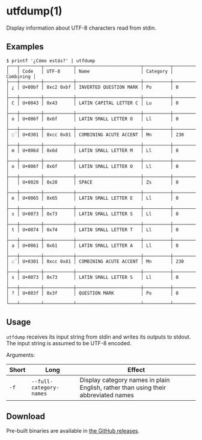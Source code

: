 # utfdump(1)
Display information about UTF-8 characters read from stdin.

## Examples
```
$ printf '¿Cómo estás?' | utfdump
┌───┬────────┬───────────┬────────────────────────┬──────────┬───────────┐
│   │ Code   │ UTF-8     │ Name                   │ Category │ Combining │
├───┼────────┼───────────┼────────────────────────┼──────────┼───────────┤
│ ¿ │ U+00bf │ 0xc2 0xbf │ INVERTED QUESTION MARK │ Po       │ 0         │
├───┼────────┼───────────┼────────────────────────┼──────────┼───────────┤
│ C │ U+0043 │ 0x43      │ LATIN CAPITAL LETTER C │ Lu       │ 0         │
├───┼────────┼───────────┼────────────────────────┼──────────┼───────────┤
│ o │ U+006f │ 0x6f      │ LATIN SMALL LETTER O   │ Ll       │ 0         │
├───┼────────┼───────────┼────────────────────────┼──────────┼───────────┤
│ ◌́ │ U+0301 │ 0xcc 0x81 │ COMBINING ACUTE ACCENT │ Mn       │ 230       │
├───┼────────┼───────────┼────────────────────────┼──────────┼───────────┤
│ m │ U+006d │ 0x6d      │ LATIN SMALL LETTER M   │ Ll       │ 0         │
├───┼────────┼───────────┼────────────────────────┼──────────┼───────────┤
│ o │ U+006f │ 0x6f      │ LATIN SMALL LETTER O   │ Ll       │ 0         │
├───┼────────┼───────────┼────────────────────────┼──────────┼───────────┤
│   │ U+0020 │ 0x20      │ SPACE                  │ Zs       │ 0         │
├───┼────────┼───────────┼────────────────────────┼──────────┼───────────┤
│ e │ U+0065 │ 0x65      │ LATIN SMALL LETTER E   │ Ll       │ 0         │
├───┼────────┼───────────┼────────────────────────┼──────────┼───────────┤
│ s │ U+0073 │ 0x73      │ LATIN SMALL LETTER S   │ Ll       │ 0         │
├───┼────────┼───────────┼────────────────────────┼──────────┼───────────┤
│ t │ U+0074 │ 0x74      │ LATIN SMALL LETTER T   │ Ll       │ 0         │
├───┼────────┼───────────┼────────────────────────┼──────────┼───────────┤
│ a │ U+0061 │ 0x61      │ LATIN SMALL LETTER A   │ Ll       │ 0         │
├───┼────────┼───────────┼────────────────────────┼──────────┼───────────┤
│ ◌́ │ U+0301 │ 0xcc 0x81 │ COMBINING ACUTE ACCENT │ Mn       │ 230       │
├───┼────────┼───────────┼────────────────────────┼──────────┼───────────┤
│ s │ U+0073 │ 0x73      │ LATIN SMALL LETTER S   │ Ll       │ 0         │
├───┼────────┼───────────┼────────────────────────┼──────────┼───────────┤
│ ? │ U+003f │ 0x3f      │ QUESTION MARK          │ Po       │ 0         │
└───┴────────┴───────────┴────────────────────────┴──────────┴───────────┘
```

## Usage
`utfdump` receives its input string from stdin and writes its outputs to stdout. The input string is assumed to be UTF-8 encoded.

Arguments:

| Short | Long                    | Effect                                                                             |
|-------|-------------------------|------------------------------------------------------------------------------------|
| `-f`  | `--full-category-names` | Display category names in plain English, rather than using their abbreviated names |

## Download
Pre-built binaries are available in [the GitHub releases](https://github.com/pantonshire/utfdump/releases/latest).
